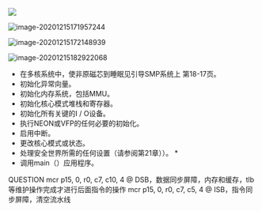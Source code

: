 ![](https://i.loli.net/2021/06/03/8h6yfz1kYroXvIL.png)

![image-20201215171957244](https://i.loli.net/2021/06/01/FrwlH2KX9Likstd.png)



![image-20201215172148939](https://i.loli.net/2021/06/01/bUArKTpN4EjOB7D.png)



![image-20201215182922068](https://i.loli.net/2021/06/01/mEtFJTzQ46YeLRj.png)


* 在多核系统中，使非原磁芯到睡眠见引导SMP系统上 第18-17页。
* 初始化异常向量。
* 初始化内存系统，包括MMU。
* 初始化核心模式堆栈和寄存器。
* 初始化所有关键的I / O设备。
* 执行NEON或VFP的任何必要的初始化。
* 启用中断。
* 更改核心模式或状态。
* 处理安全世界所需的任何设置（请参阅第21章））。 *
* 调用main（）应用程序。

QUESTION
mcr p15, 0, r0, c7, c10, 4 @ DSB，数据同步屏障，内存和缓存，tlb等维护操作完成才进行后面指令的操作
mcr p15, 0, r0, c7, c5, 4 @ ISB，指令同步屏障，清空流水线










